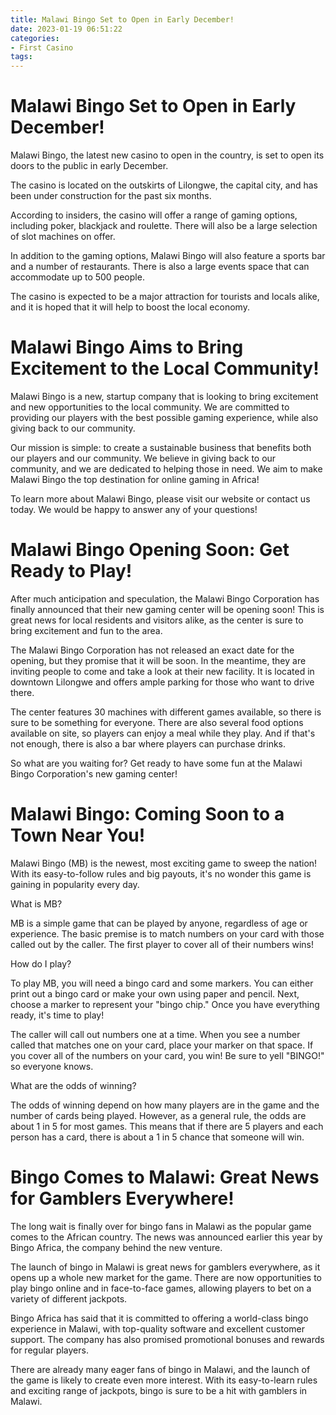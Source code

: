```yaml
---
title: Malawi Bingo Set to Open in Early December!
date: 2023-01-19 06:51:22
categories:
- First Casino
tags:
---
```



#  Malawi Bingo Set to Open in Early December!

Malawi Bingo, the latest new casino to open in the country, is set to open its doors to the public in early December.

The casino is located on the outskirts of Lilongwe, the capital city, and has been under construction for the past six months.

According to insiders, the casino will offer a range of gaming options, including poker, blackjack and roulette. There will also be a large selection of slot machines on offer.

In addition to the gaming options, Malawi Bingo will also feature a sports bar and a number of restaurants. There is also a large events space that can accommodate up to 500 people.

The casino is expected to be a major attraction for tourists and locals alike, and it is hoped that it will help to boost the local economy.

#  Malawi Bingo Aims to Bring Excitement to the Local Community!

Malawi Bingo is a new, startup company that is looking to bring excitement and new opportunities to the local community. We are committed to providing our players with the best possible gaming experience, while also giving back to our community.

Our mission is simple: to create a sustainable business that benefits both our players and our community. We believe in giving back to our community, and we are dedicated to helping those in need. We aim to make Malawi Bingo the top destination for online gaming in Africa!

To learn more about Malawi Bingo, please visit our website or contact us today. We would be happy to answer any of your questions!

#  Malawi Bingo Opening Soon: Get Ready to Play!

After much anticipation and speculation, the Malawi Bingo Corporation has finally announced that their new gaming center will be opening soon! This is great news for local residents and visitors alike, as the center is sure to bring excitement and fun to the area.

The Malawi Bingo Corporation has not released an exact date for the opening, but they promise that it will be soon. In the meantime, they are inviting people to come and take a look at their new facility. It is located in downtown Lilongwe and offers ample parking for those who want to drive there.

The center features 30 machines with different games available, so there is sure to be something for everyone. There are also several food options available on site, so players can enjoy a meal while they play. And if that's not enough, there is also a bar where players can purchase drinks.

So what are you waiting for? Get ready to have some fun at the Malawi Bingo Corporation's new gaming center!

#  Malawi Bingo: Coming Soon to a Town Near You!

Malawi Bingo (MB) is the newest, most exciting game to sweep the nation! With its easy-to-follow rules and big payouts, it's no wonder this game is gaining in popularity every day.

What is MB?

MB is a simple game that can be played by anyone, regardless of age or experience. The basic premise is to match numbers on your card with those called out by the caller. The first player to cover all of their numbers wins!

How do I play?

To play MB, you will need a bingo card and some markers. You can either print out a bingo card or make your own using paper and pencil. Next, choose a marker to represent your "bingo chip." Once you have everything ready, it's time to play!

The caller will call out numbers one at a time. When you see a number called that matches one on your card, place your marker on that space. If you cover all of the numbers on your card, you win! Be sure to yell "BINGO!" so everyone knows.

What are the odds of winning?

The odds of winning depend on how many players are in the game and the number of cards being played. However, as a general rule, the odds are about 1 in 5 for most games. This means that if there are 5 players and each person has a card, there is about a 1 in 5 chance that someone will win.

#  Bingo Comes to Malawi: Great News for Gamblers Everywhere!

The long wait is finally over for bingo fans in Malawi as the popular game comes to the African country. The news was announced earlier this year by Bingo Africa, the company behind the new venture.

The launch of bingo in Malawi is great news for gamblers everywhere, as it opens up a whole new market for the game. There are now opportunities to play bingo online and in face-to-face games, allowing players to bet on a variety of different jackpots.

Bingo Africa has said that it is committed to offering a world-class bingo experience in Malawi, with top-quality software and excellent customer support. The company has also promised promotional bonuses and rewards for regular players.

There are already many eager fans of bingo in Malawi, and the launch of the game is likely to create even more interest. With its easy-to-learn rules and exciting range of jackpots, bingo is sure to be a hit with gamblers in Malawi.